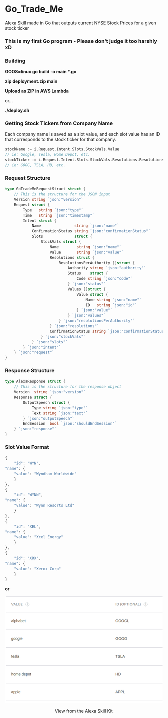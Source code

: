 # Go_Trade_Me
Alexa Skill made in Go that outputs current NYSE Stock Prices for a given stock ticker

### This is my first Go program - Please don't judge it too harshly xD


### Building

<b>GOOS=linux go build -o main *.go</b>

<b>zip deployment.zip main</b>

<b>Upload as ZIP in AWS Lambda</b>

or...

<b>./deploy.sh</b>

### Getting Stock Tickers from Company Name


Each company name is saved as a slot value, and each slot value has an ID that corresponds to the stock ticker for that company.

```go
stockName := i.Request.Intent.Slots.StockVals.Value
// ie: Google, Tesla, Home Depot, etc.
stockTicker := i.Request.Intent.Slots.StockVals.Resolutions.ResolutionsPerAuthority[0].Values[0].Value.ID
// ie: GOOG, TSLA, HD, etc.
```

### Request Structure

```go
type GoTradeMeRequestStruct struct {
	// This is the structure for the JSON input
	Version string `json:"version"`
	Request struct {
		Type   string `json:"type"`
		Time   string `json:"timestamp"`
		Intent struct {
			Name               string `json:"name"`
			ConfirmationStatus string `json:"confirmationStatus"`
			Slots              struct {
				StockVals struct {
					Name        string `json:"name"`
					Value       string `json:"value"`
					Resolutions struct {
						ResolutionsPerAuthority []struct {
							Authority string `json:"authority"`
							Status    struct {
								Code string `json:"code"`
							} `json:"status"`
							Values []struct {
								Value struct {
									Name string `json:"name"`
									ID   string `json:"id"`
								} `json:"value"`
							} `json:"values"`
						} `json:"resolutionsPerAuthority"`
					} `json:"resolutions"`
					ConfirmationStatus string `json:"confirmationStatus"`
				} `json:"stockVals"`
			} `json:"slots"`
		} `json:"intent"`
	} `json:"request"`
}
```

### Response Structure

```go
type AlexaResponse struct {
	// This is the structure for the response object
	Version  string `json:"version"`
	Response struct {
		OutputSpeech struct {
			Type string `json:"type"`
			Text string `json:"text"`
		} `json:"outputSpeech"`
		EndSession  bool `json:"shouldEndSession"`
	} `json:"response"`
}
```

### Slot Value Format

```javascript
{
    "id": "WYN",
"name": {
    "value": "Wyndham Worldwide"
    }
},
{
    "id": "WYNN",
"name": {
    "value": "Wynn Resorts Ltd"
    }
},
{
    "id": "XEL",
"name": {
    "value": "Xcel Energy"
    }
},
{
    "id": "XRX",
"name": {
    "value": "Xerox Corp"
    }
}
```

<b>or</b>

<p align="center">
<img src ="src/IDVals.png">
</p>
<p align="center">View from the Alexa Skill Kit</p>
